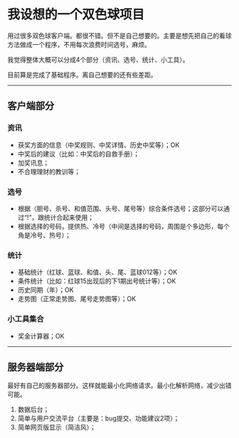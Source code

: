 # 我设想的一个双色球项目

用过很多双色球客户端。都很不错。但不是自己想要的。主要是想先把自己的看球方法做成一个程序，不用每次浪费时间选号，麻烦。

我觉得整体大概可以分成4个部分（资讯、选号、统计、小工具）。

目前算是完成了基础程序。离自己想要的还有些差距。

---

## 客户端部分

### 资讯
* 获奖方面的信息（中奖规则、中奖详情、历史中奖等）；OK
* 中奖后的建议（比如：中奖后的自救手册）；
* 加奖讯息；
* 不合理理财的教训等；

### 选号
* 根据（胆号、杀号、和值范围、头号、尾号等）综合条件选号；这部分可以通过“!”，跟统计合起来使用；
* 根据选择的号码，提供热、冷号（中间是选择的号码，周围是个多边形，每个角是冷号、热号）；

### 统计
* 基础统计（红球、蓝球、和值、头、尾、蓝球012等）；OK
* 条件统计（比如：红球15出现后的下1期出号统计等）；OK
* 历史同期（年）；OK
* 走势图（正常走势图、尾号走势图等）；OK

### 小工具集合
* 奖金计算器；OK

---

## 服务器端部分

最好有自己的服务器部分。这样就能最小化网络请求。最小化解析网络，减少出错可能。

1. 数据后台；
2. 简单与用户交流平台（主要是：bug提交、功能建议2项）；
3. 简单网页版显示（简洁风）；